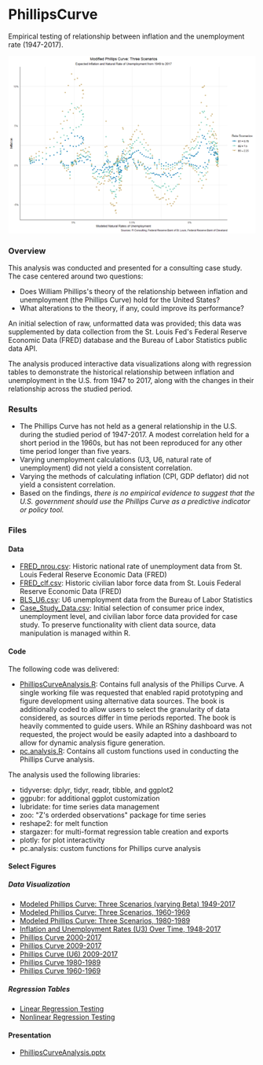# PhillipsCurve
Empirical testing of relationship between inflation and the unemployment rate (1947-2017).

![image](https://github.com/coryjcombs/PhillipsCurve/blob/master/figures/pc_scenarios.png?raw=true)

### Overview
This analysis was conducted and presented for a consulting case study. The case centered around two questions:
- Does William Phillips's theory of the relationship between inflation and unemployment (the Phillips Curve) hold for the United States?
- What alterations to the theory, if any, could improve its performance?

An initial selection of raw, unformatted data was provided; this data was supplemented by data collection from the St. Louis Fed's Federal Reserve Economic Data (FRED) database and the Bureau of Labor Statistics public data API.

The analysis produced interactive data visualizations along with regression tables to demonstrate the historical relationship between inflation and unemployment in the U.S. from 1947 to 2017, along with the changes in their relationship across the studied period. 

### Results
- The Phillips Curve has not held as a general relationship in the U.S. during the studied period of 1947-2017. A modest correlation held for a short period in the 1960s, but has not been reproduced for any other time period longer than five years.
- Varying unemployment calculations (U3, U6, natural rate of unemployment) did not yield a consistent correlation.
- Varying the methods of calculating inflation (CPI, GDP deflator) did not yield a consistent correlation.
- Based on the findings, *there is no empirical evidence to suggest that the U.S. government should use the Phillips Curve as a predictive indicator or policy tool.*

### Files

#### Data
- [FRED_nrou.csv](https://github.com/coryjcombs/PhillipsCurve/blob/master/data/FRED_nrou.csv): Historic national rate of unemployment data from St. Louis Federal Reserve Economic Data (FRED)
- [FRED_clf.csv](https://github.com/coryjcombs/PhillipsCurve/blob/master/data/FRED_clf.csv): Historic civilian labor force data from St. Louis Federal Reserve Economic Data (FRED)
- [BLS_U6.csv](https://github.com/coryjcombs/PhillipsCurve/blob/master/data/BLS_U6.csv): U6 unemployment data from the Bureau of Labor Statistics
- [Case_Study_Data.csv](https://github.com/coryjcombs/PhillipsCurve/blob/master/data/Case_Study_Data.csv): Initial selection of consumer price index, unemployment level, and civilian labor force data provided for case study. To preserve functionality with client data source, data manipulation is managed within R.

#### Code
The following code was delivered:
- [PhillipsCurveAnalysis.R](https://github.com/coryjcombs/PhillipsCurve/blob/master/code/PhillipsCurveAnalysis.R): Contains full analysis of the Phillips Curve. A single working file was requested that enabled rapid prototyping and figure development using alternative data sources. The book is additionally coded to allow users to select the granularity of data considered, as sources differ in time periods reported. The book is heavily commented to guide users. While an RShiny dashboard was not requested, the project would be easily adapted into a dashboard to allow for dynamic analysis figure generation.
- [pc.analysis.R](https://github.com/coryjcombs/PhillipsCurve/blob/master/code/pc.analysis.R): Contains all custom functions used in conducting the Phillips Curve analysis.

The analysis used the following libraries:
- tidyverse: dplyr, tidyr, readr, tibble, and ggplot2
- ggpubr: for additional ggplot customization
- lubridate: for time series data management
- zoo: "Z's orderded observations" package for time series
- reshape2: for melt function
- stargazer: for multi-format regression table creation and exports
- plotly: for plot interactivity
- pc.analysis: custom functions for Phillips curve analysis

#### Select Figures

##### Data Visualization
- [Modeled Phillips Curve: Three Scenarios (varying Beta) 1949-2017](https://github.com/coryjcombs/PhillipsCurve/blob/master/figures/pc_scenarios.png)
- [Modeled Phillips Curve: Three Scenarios, 1960-1969](https://github.com/coryjcombs/PhillipsCurve/blob/master/figures/plot_infl_exp_nrou_60s.png)
- [Modeled Phillips Curve: Three Scenarios, 1980-1989](https://github.com/coryjcombs/PhillipsCurve/blob/master/figures/plot_infl_exp_nrou_80s.png)
- [Inflation and Unemployment Rates (U3) Over Time, 1948-2017](https://github.com/coryjcombs/PhillipsCurve/blob/master/figures/plot_infl_u3.png)
- [Phillips Curve 2000-2017](https://github.com/coryjcombs/PhillipsCurve/blob/master/figures/plot_pc_00s.png)
- [Phillips Curve 2009-2017](https://github.com/coryjcombs/PhillipsCurve/blob/master/figures/plot_pc_10s.png)
- [Phillips Curve (U6) 2009-2017](https://github.com/coryjcombs/PhillipsCurve/blob/master/figures/plot_pc_u6.png)
- [Phillips Curve 1980-1989](https://github.com/coryjcombs/PhillipsCurve/blob/master/figures/plot_pc_80s.png)
- [Phillips Curve 1960-1969](https://github.com/coryjcombs/PhillipsCurve/blob/master/figures/plot_pc_60s.png)

##### Regression Tables
- [Linear Regression Testing](https://github.com/coryjcombs/PhillipsCurve/blob/master/figures/pc_linear_reg_table.htm)
- [Nonlinear Regression Testing](https://github.com/coryjcombs/PhillipsCurve/blob/master/figures/pc_nonlinear_reg_table.htm)

#### Presentation
- [PhillipsCurveAnalysis.pptx](https://github.com/coryjcombs/PhillipsCurve/blob/master/PhillipsCurveAnalysis.pptx)
